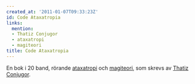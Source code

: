```yaml
---
created_at: '2011-01-07T09:33:23Z'
id: Code Ataxatropia
links:
  mention:
  - Thatiz Conjugor
  - ataxatropi
  - magiteori
title: Code Ataxatropia
---
```


En bok i 20 band, rörande [ataxatropi] och [magiteori], som skrevs av [Thatiz Conjugor].

  [ataxatropi]: ataxatropi
  [magiteori]: magiteori
  [Thatiz Conjugor]: Thatiz_Conjugor
